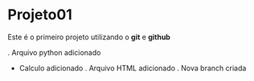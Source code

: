 # Projeto01

Este é o primeiro projeto utilizando o **git** e **github**


. Arquivo python adicionado
 - Calculo adicionado
. Arquivo HTML adicionado
. Nova branch criada


